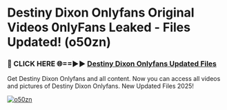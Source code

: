 # Destiny Dixon Onlyfans Original Videos 0nlyFans Leaked - Files Updated! (o50zn)

<h3>🔴 CLICK HERE 🌐==►► <a href="https://tinyurl.com/x26r9saj" rel="nofollow">Destiny Dixon Onlyfans Updated Files</a></h3>

Get Destiny Dixon Onlyfans and all content. Now you can access all videos and pictures of Destiny Dixon Onlyfans. New Updated Files 2025!

[![o50zn](https://i.imgur.com/LkgZPqh.gif)](https://tinyurl.com/x26r9saj)
